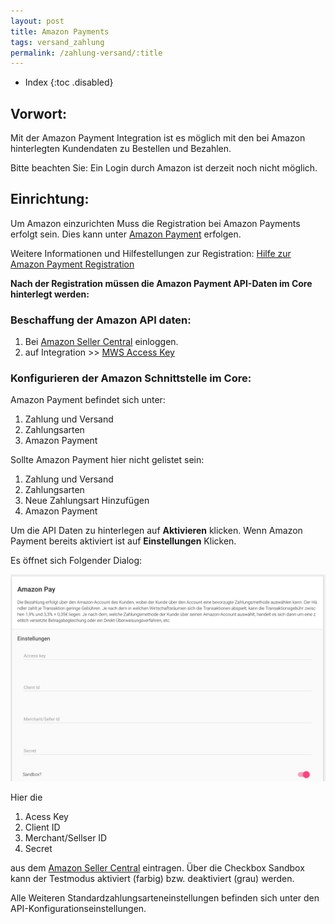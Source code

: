 ```yaml
---
layout: post
title: Amazon Payments
tags: versand_zahlung
permalink: /zahlung-versand/:title
---
```



+ Index
{:toc .disabled}


## Vorwort:
Mit der Amazon Payment Integration ist es möglich mit den bei Amazon hinterlegten Kundendaten zu Bestellen und Bezahlen. 


Bitte beachten Sie: 
Ein Login durch Amazon ist derzeit noch nicht möglich. 


## Einrichtung:
Um Amazon einzurichten Muss die Registration bei Amazon Payments erfolgt sein. Dies kann unter [Amazon Payment][1] erfolgen. 


Weitere Informationen und Hilfestellungen zur Registration:
[Hilfe zur Amazon Payment Registration][2]


**Nach der Registration müssen die Amazon Payment API-Daten im Core hinterlegt werden:**


### Beschaffung der Amazon API daten:
1. Bei [Amazon Seller Central][3] einloggen.
2. auf Integration >> [MWS Access Key][4] 


### Konfigurieren der Amazon Schnittstelle im Core:
Amazon Payment befindet sich unter:


1. Zahlung und Versand
2. Zahlungsarten 
3. Amazon Payment


Sollte Amazon Payment hier nicht gelistet sein:


1. Zahlung und Versand
2. Zahlungsarten 
3. Neue Zahlungsart Hinzufügen
4. Amazon Payment


Um die API Daten zu hinterlegen auf **Aktivieren** klicken.
Wenn Amazon Payment bereits aktiviert ist auf **Einstellungen** Klicken.


Es öffnet sich Folgender Dialog:

![amzonpayment][5]


Hier die 


1. Acess Key
2. Client ID
3. Merchant/Sellser ID
4. Secret 


aus dem [Amazon Seller Central][4] eintragen. Über die Checkbox Sandbox kann der Testmodus aktiviert (farbig) bzw. deaktiviert (grau) werden.


Alle Weiteren Standardzahlungsarteneinstellungen befinden sich unter den API-Konfigurationseinstellungen. 


[1]:https://payments.amazon.de/preregistration/lpa
[2]:https://payments.amazon.de/help/201212150 
[3]:https://sellercentral.amazon.de
[4]:https://sellercentral-europe.amazon.com/gp/pyop/seller/mwsaccess/ref=py_pyopacc_dnav_home_?ld=APDELPADirect
[5]:/img/amazonpayment.png
